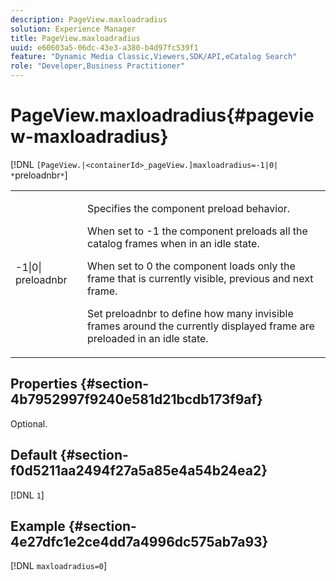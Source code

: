 ```yaml
---
description: PageView.maxloadradius
solution: Experience Manager
title: PageView.maxloadradius
uuid: e60603a5-06dc-43e3-a380-b4d97fc539f1
feature: "Dynamic Media Classic,Viewers,SDK/API,eCatalog Search"
role: "Developer,Business Practitioner"
---
```


# PageView.maxloadradius{#pageview-maxloadradius}

 [!DNL `[PageView.|<containerId>_pageView.]maxloadradius=-1|0| *`preloadnbr`*`]

<table id="table_985ADD6C9BD04C629A84C9C625CCCFEB"> 
 <tbody> 
  <tr> 
   <td colname="col1"> <p><span class="codeph">-1|0|<span class="varname"> preloadnbr</span></span> </p> </td> 
   <td colname="col2"> <p>Specifies the component preload behavior. </p> <p>When set to <span class="codeph"> -1</span> the component preloads all the catalog frames when in an idle state. </p> <p> When set to <span class="codeph"> 0</span> the component loads only the frame that is currently visible, previous and next frame. </p> <p>Set <span class="codeph"><span class="varname"> preloadnbr</span></span> to define how many invisible frames around the currently displayed frame are preloaded in an idle state. </p> </td> 
  </tr> 
 </tbody> 
</table>

## Properties {#section-4b7952997f9240e581d21bcdb173f9af}

Optional.

## Default {#section-f0d5211aa2494f27a5a85e4a54b24ea2}

[!DNL `1`]

## Example {#section-4e27dfc1e2ce4dd7a4996dc575ab7a93}

[!DNL `maxloadradius=0`] 
